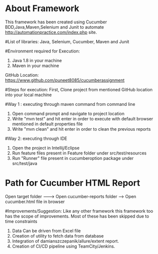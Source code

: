 # About Framework
This framework has been created using Cucumber BDD,Java,Maven,Selenium and Junit to automate http://automationpractice.com/index.php site.

#List of libraries:
Java, Selenium, Cucumber, Maven and Junit

#Environment required for Execution:
1. Java 1.8 in your machine
2. Maven in your machine

GitHub Location: https://www.github.com/puneet8085/cucumberassignment

#Steps for execution: 
First, Clone project from mentioned GitHub location into your local machine

#Way 1 : executing through maven command from command line
1. Open command prompt and navigate to project location
2. Write "mvn test" and hit enter in order to execute with default browser mentioned in default properties file
3. Write "mvn clean" and hit enter in order to clean the previous reports

#Way 2: executing through IDE
1. Open the project in Intellij/Eclipse
2. Run feature files present in Feature folder under src/test/resources
3. Run "Runner" file present in cucumberoption package under src/test/java

# Path for Cucumber HTML Report
Open target folder ---> Open cucumber-reports folder --> Open cucumber.html file in browser

#Improvements/Suggestion:
Like any other framework this framework too has the scope of improvements. 
Most of these has been skipped due to time constraints
1. Data Can be driven from Excel file
2. Creation of utility to fetch data from database
3. Integration of damianszczepanik/allure/extent report.
4. Creation of CI/CD pipeline using TeamCity/Jenkins.